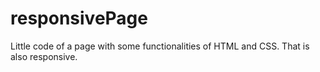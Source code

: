 # responsivePage
 Little code of a page with some functionalities of HTML and CSS. That is also responsive.
